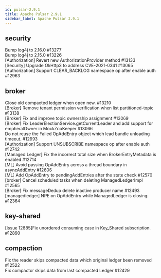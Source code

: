 ```yaml
---
id: pulsar-2.9.1
title: Apache Pulsar 2.9.1 
sidebar_label: Apache Pulsar 2.9.1 
---
```


## security
Bump log4j to 2.16.0 #13277  
Bump log4j to 2.15.0 #13226  
[Authorization] Revert new AuthorizationProvider method #13133  
[Security] Upgrade OkHttp3 to address CVE-2021-0341 #13065  
[Authorization] Support CLEAR_BACKLOG namespace op after enable auth #12963  

## broker
Close old compacted ledger when open new. #13210  
[Broker] Remove tenant permission verification when list partitioned-topic #13138  
[Broker] Fix and improve topic ownership assignment #13069  
[Broker] Fix LeaderElectionService.getCurrentLeader and add support for empheralOwner in MockZooKeeper #13066  
Do not reuse the Failed OpAddEntry object which lead bundle unloading timeout. #12993  
[Authorization] Support UNSUBSCRIBE namespace op after enable auth #12742  
[Managed Ledger] Fix the incorrect total size when BrokerEntryMetadata is enabled #12714  
[ML] Avoid passing OpAddEntry across a thread boundary in asyncAddEntry #12606  
[ML] Add OpAddEntry to pendingAddEntries after the state check #12570  
[broker] Cancel scheduled tasks when deleting ManagedLedgerImpl #12565  
[Broker] Fix messageDedup delete inactive producer name #12493  
[managedledger] NPE on OpAddEntry while ManagedLedger is closing #12364  

## key-shared
[Issue 12885]Fix unordered consuming case in Key_Shared subscription. #12890  

## compaction
Fix the reader skips compacted data which original ledger been removed #12522  
Fix compactor skips data from last compacted Ledger #12429  

